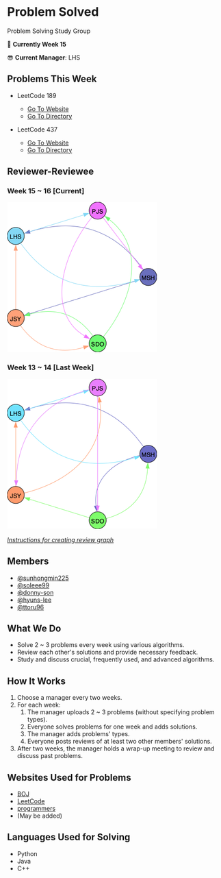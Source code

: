 # Problem Solved
Problem Solving Study Group


📌 **Currently Week 15**

😎 **Current Manager**: LHS

## Problems This Week
  - LeetCode 189
    - [Go To Website](https://leetcode.com/problems/rotate-array/)
    - [Go To Directory](./LeetCode/189_rotate_array/README.md)

  - LeetCode 437
    - [Go To Website](https://leetcode.com/problems/path-sum-iii/)
    - [Go To Directory](./LeetCode/437_path_sum_III/README.md)

## Reviewer-Reviewee

### Week 15 ~ 16 [Current]

![Week15](./utils/graphs/Week15.png)


### Week 13 ~ 14 [Last Week]

![Week13](./utils/graphs/week13.png)

[*Instructions for creating review graph*](https://github.com/sunhongmin225/problem-solved/blob/main/utils/README.md)

## Members
* [@sunhongmin225](https://github.com/sunhongmin225)
* [@soleee99](https://github.com/soleee99)
* [@donny-son](https://github.com/donny-son)
* [@hyuns-lee](https://github.com/hyuns-lee)
* [@ttoru96](https://github.com/ttoru96)

## What We Do
* Solve 2 ~ 3 problems every week using various algorithms.
* Review each other's solutions and provide necessary feedback.
* Study and discuss crucial, frequently used, and advanced algorithms.

## How It Works
1. Choose a manager every two weeks.
1. For each week:
	1. The manager uploads 2 ~ 3 problems (without specifying problem types).
	1. Everyone solves problems for one week and adds solutions.
	1. The manager adds problems' types.
	1. Everyone posts reviews of at least two other members' solutions.
1. After two weeks, the manager holds a wrap-up meeting to review and discuss past problems.

## Websites Used for Problems
* [BOJ](https://www.acmicpc.net)
* [LeetCode](https://leetcode.com)
* [programmers](https://programmers.co.kr)
* (May be added)

## Languages Used for Solving
* Python
* Java
* C++
